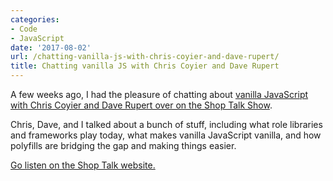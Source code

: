 ```yaml
---
categories:
- Code
- JavaScript
date: '2017-08-02'
url: /chatting-vanilla-js-with-chris-coyier-and-dave-rupert/
title: Chatting vanilla JS with Chris Coyier and Dave Rupert
---
```


A few weeks ago, I had the pleasure of chatting about [vanilla JavaScript with Chris Coyier and Dave Rupert over on the Shop Talk Show](https://shoptalkshow.com/episodes/274-vanilla-js-chris-ferdinandi/).

Chris, Dave, and I talked about a bunch of stuff, including what role libraries and frameworks play today, what makes vanilla JavaScript vanilla, and how polyfills are bridging the gap and making things easier.

[Go listen on the Shop Talk website.](https://shoptalkshow.com/episodes/274-vanilla-js-chris-ferdinandi/)